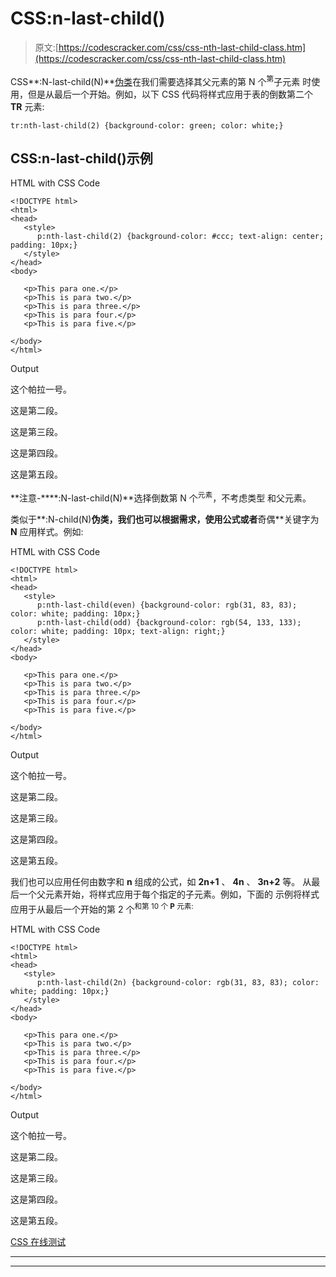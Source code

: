 # CSS:n-last-child()

> 原文:[https://codescracker.com/css/css-nth-last-child-class.htm](https://codescracker.com/css/css-nth-last-child-class.htm)

CSS**:N-last-child(N)**[伪类](/css/css-pseudo-classes.htm)在我们需要选择其父元素的第 N 个<sup>第</sup>子元素 时使用，但是从最后一个开始。例如，以下 CSS 代码将样式应用于表的倒数第二个 **TR** 元素:

```
tr:nth-last-child(2) {background-color: green; color: white;}
```

## CSS:n-last-child()示例

HTML with CSS Code

```
<!DOCTYPE html>
<html>
<head>
   <style>
      p:nth-last-child(2) {background-color: #ccc; text-align: center; padding: 10px;}
   </style>
</head>
<body>

   <p>This para one.</p>
   <p>This is para two.</p>
   <p>This is para three.</p>
   <p>This is para four.</p>
   <p>This is para five.</p>

</body>
</html>
```

Output

这个帕拉一号。

这是第二段。

这是第三段。

这是第四段。

这是第五段。

**注意-****:N-last-child(N)**选择倒数第 N 个<sup>元素</sup>，不考虑类型 和父元素。

类似于**:N-child(N)**伪类，我们也可以根据需求，使用公式或者**奇偶**关键字为 **N** 应用样式。例如:

HTML with CSS Code

```
<!DOCTYPE html>
<html>
<head>
   <style>
      p:nth-last-child(even) {background-color: rgb(31, 83, 83); color: white; padding: 10px;}
      p:nth-last-child(odd) {background-color: rgb(54, 133, 133); color: white; padding: 10px; text-align: right;}
   </style>
</head>
<body>

   <p>This para one.</p>
   <p>This is para two.</p>
   <p>This is para three.</p>
   <p>This is para four.</p>
   <p>This is para five.</p>

</body>
</html>
```

Output

这个帕拉一号。

这是第二段。

这是第三段。

这是第四段。

这是第五段。

我们也可以应用任何由数字和 **n** 组成的公式，如 **2n+1** 、 **4n** 、 **3n+2** 等。 从最后一个父元素开始，将样式应用于每个指定的子元素。例如，下面的 示例将样式应用于从最后一个开始的第 2 个<sup>和第 10 个 **P** 元素:</sup>

HTML with CSS Code

```
<!DOCTYPE html>
<html>
<head>
   <style>
      p:nth-last-child(2n) {background-color: rgb(31, 83, 83); color: white; padding: 10px;}
   </style>
</head>
<body>

   <p>This para one.</p>
   <p>This is para two.</p>
   <p>This is para three.</p>
   <p>This is para four.</p>
   <p>This is para five.</p>

</body>
</html>
```

Output

这个帕拉一号。

这是第二段。

这是第三段。

这是第四段。

这是第五段。

[CSS 在线测试](/exam/showtest.php?subid=5)

* * *

* * *
